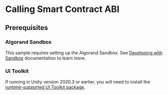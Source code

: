 # Calling Smart Contract ABI

## Prerequisites

### Algorand Sandbox

This sample requires setting up the Algorand Sandbox. See [Developing with Sandbox](https://careboo.github.io/unity-algorand-sdk/4.0/manual/getting_started/developing_with_sandbox.html) documentation to learn more.

### UI Toolkit

If running in Unity version 2020.3 or earlier, you will need to install the [runtime-supported UI Toolkit package](https://docs.unity3d.com/2020.3/Documentation/Manual/UIE-UITK-package.html).
